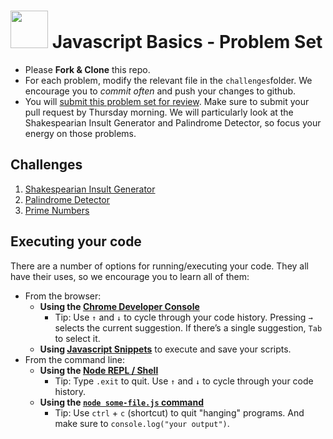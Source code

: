 # <img src="https://cloud.githubusercontent.com/assets/7833470/10899314/63829980-8188-11e5-8cdd-4ded5bcb6e36.png" height="60"> Javascript Basics - Problem Set

* Please **Fork & Clone** this repo.
* For each problem, modify the relevant file in the `challenges`folder. We encourage you to *commit often* and push your changes to github.
* You will [submit this problem set for review](https://github.com/SF-WDI-LABS/shared_modules/blob/master/how-to/submit-homework.md). Make sure to submit your pull request by Thursday morning. We will particularly look at the Shakespearian Insult Generator and Palindrome Detector, so focus your energy on those problems.

## Challenges
1. [Shakespearian Insult Generator](/challenges/shakespearian-insult-generator.js)
2. [Palindrome Detector](/challenges/palindrome-detector.js)
3. [Prime Numbers](/challenges/primes.js)

## Executing your code
There are a number of options for running/executing your code. They all have their uses, so we encourage you to learn all of them:

- From the browser:
    - **Using the [Chrome Developer Console](https://developers.google.com/web/tools/chrome-devtools/debug/console/console-ui?hl=en#opening-the-console)**
        * Tip: Use `↑` and `↓` to cycle through your code history. Pressing `→` selects the current suggestion. If there’s a single suggestion, `Tab` to select it.
    + **Using [Javascript Snippets](https://developers.google.com/web/tools/chrome-devtools/debug/snippets/)** to execute and save your scripts.
- From the command line:
    + **Using the [Node REPL / Shell](http://www.nodelabs.org/repl.html)**
        * Tip: Type `.exit` to quit. Use `↑` and `↓` to cycle through your code history.
    + **Using the [`node some-file.js` command](http://javascript.cs.lmu.edu/notes/commandlinejs/)**
        * Tip: Use `ctrl` + `c` (shortcut) to quit "hanging" programs. And make sure to `console.log("your output")`.
